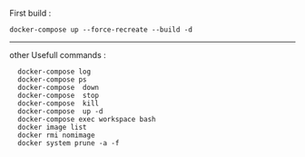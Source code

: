 First build : 

```
docker-compose up --force-recreate --build -d
```

---

other Usefull commands : 
```
  docker-compose log
  docker-compose ps
  docker-compose  down
  docker-compose  stop
  docker-compose  kill
  docker-compose  up -d
  docker-compose exec workspace bash
  docker image list
  docker rmi nomimage
  docker system prune -a -f
```

  

